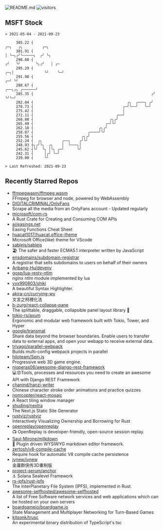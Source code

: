 ![README.md](https://github.com/Gerhut/Gerhut/workflows/README.md/badge.svg)
![visitors](https://visitors.vercel.app/Gerhut/Gerhut?token=8cf69d1f6813d272ef062726b6070c9be4ff72038cfe5a7ded7384a8da65d866)

## MSFT Stock

```
> 2021-05-04 - 2021-09-23

     305.22 ┤                                                                           ╭─╮   ╭╮         ╭─╮     
     301.91 ┤                                                                           │ ╰─╮╭╯╰─────╮  ╭╯ ╰╮    
     298.60 ┤                                                                          ╭╯   ╰╯       ╰╮╭╯   │ ╭─ 
     295.29 ┤                                                                       ╭─╮│              ╰╯    ╰─╯  
     291.98 ┤                                                                     ╭─╯ ╰╯                         
     288.67 ┤                                                       ╭──╮╭╮ ╭──────╯                              
     285.35 ┤                                                      ╭╯  ╰╯╰─╯                                     
     282.04 ┤                                           ╭╮  ╭───╮ ╭╯                                             
     278.73 ┤                                         ╭─╯╰──╯   ╰─╯                                              
     275.42 ┤                                         │                                                          
     272.11 ┤                                      ╭──╯                                                          
     268.80 ┤                                   ╭╮╭╯                                                             
     265.49 ┤                                 ╭─╯╰╯                                                              
     262.18 ┤                              ╭╮╭╯                                                                  
     258.87 ┤                         ╭────╯╰╯                                                                   
     255.56 ┤                      ╭╮╭╯                                                                          
     252.24 ┤  ╭╮         ╭──╮    ╭╯╰╯                                                                           
     248.93 ┼╮╭╯╰╮  ╭╮    │  ╰───╮│                                                                              
     245.62 ┤╰╯  ╰╮ │╰╮ ╭─╯      ╰╯                                                                              
     242.31 ┤     │╭╯ ╰─╯                                                                                        
     239.00 ┤     ╰╯                                                                                             

> Last Refreshed: 2021-09-23
```

## Recently Starred Repos

- [ffmpegwasm/ffmpeg.wasm](https://github.com/ffmpegwasm/ffmpeg.wasm)  
  FFmpeg for browser and node, powered by WebAssembly
- [DIGITALCRIMINAL/OnlyFans](https://github.com/DIGITALCRIMINAL/OnlyFans)  
  Scrape all the media from an OnlyFans account - Updated regularly
- [microsoft/com-rs](https://github.com/microsoft/com-rs)  
  A Rust Crate for Creating and Consuming COM APIs
- [ai/easings.net](https://github.com/ai/easings.net)  
  Easing Functions Cheat Sheet
- [huacat1017/huacat.office-theme](https://github.com/huacat1017/huacat.office-theme)  
  Microsoft Office(like) theme for VScode
- [sablejs/sablejs](https://github.com/sablejs/sablejs)  
  🏖️ The safer and faster ECMA5.1 interpreter written by JavaScript
- [ensdomains/subdomain-registrar](https://github.com/ensdomains/subdomain-registrar)  
  A registrar that sells subdomains to users on behalf of their owners
- [Anbang-Hu/devenv](https://github.com/Anbang-Hu/devenv)  
- [gosp/lua-resty-ntlm](https://github.com/gosp/lua-resty-ntlm)  
  nginx ntlm module implemented by lua
- [yyx990803/shiki](https://github.com/yyx990803/shiki)  
  A beautiful Syntax Highlighter.
- [akira-cn/currying-wy](https://github.com/akira-cn/currying-wy)  
  文言之柯裡化法
- [b-zurg/react-collapse-pane](https://github.com/b-zurg/react-collapse-pane)  
  The splittable, draggable, collapsible panel layout library 🎉
- [tokio-rs/axum](https://github.com/tokio-rs/axum)  
  Ergonomic and modular web framework built with Tokio, Tower, and Hyper
- [google/transmat](https://github.com/google/transmat)  
  Share data beyond the browser boundaries. Enable users to transfer data to external apps, and open your webapp to receive external data.
- [trivago/parallel-webpack](https://github.com/trivago/parallel-webpack)  
  Builds multi-config webpack projects in parallel
- [hiloteam/Sein.js](https://github.com/hiloteam/Sein.js)  
  Progressive web 3D game engine.
- [nioperas06/awesome-django-rest-framework](https://github.com/nioperas06/awesome-django-rest-framework)  
   💻😍Tools, processes and resources you need to create an awesome API with Django REST Framework
- [chanind/hanzi-writer](https://github.com/chanind/hanzi-writer)  
  Chinese character stroke order animations and practice quizzes
- [nomcopter/react-mosaic](https://github.com/nomcopter/react-mosaic)  
  A React tiling window manager
- [shuding/nextra](https://github.com/shuding/nextra)  
  The Next.js Static Site Generator
- [rustviz/rustviz](https://github.com/rustviz/rustviz)  
  Interactively Visualizing Ownership and Borrowing for Rust
- [openreplay/openreplay](https://github.com/openreplay/openreplay)  
  :tv: OpenReplay is developer-friendly, open-source session replay.
- [Saul-Mirone/milkdown](https://github.com/Saul-Mirone/milkdown)  
  🍼 Plugin driven WYSIWYG  markdown editor framework.
- [zertosh/v8-compile-cache](https://github.com/zertosh/v8-compile-cache)  
  Require hook for automatic V8 compile cache persistence
- [jynew/jynew](https://github.com/jynew/jynew)  
  金庸群侠传3D重制版
- [project-serum/anchor](https://github.com/project-serum/anchor)  
  ⚓ Solana Sealevel Framework
- [rs-ipfs/rust-ipfs](https://github.com/rs-ipfs/rust-ipfs)  
  The InterPlanetary File System (IPFS), implemented in Rust.
- [awesome-selfhosted/awesome-selfhosted](https://github.com/awesome-selfhosted/awesome-selfhosted)  
  A list of Free Software network services and web applications which can be hosted on your own servers
- [boardgameio/boardgame.io](https://github.com/boardgameio/boardgame.io)  
  State Management and Multiplayer Networking for Turn-Based Games
- [kitsonk/trusc](https://github.com/kitsonk/trusc)  
  An experimental binary distribution of TypeScript's tsc
